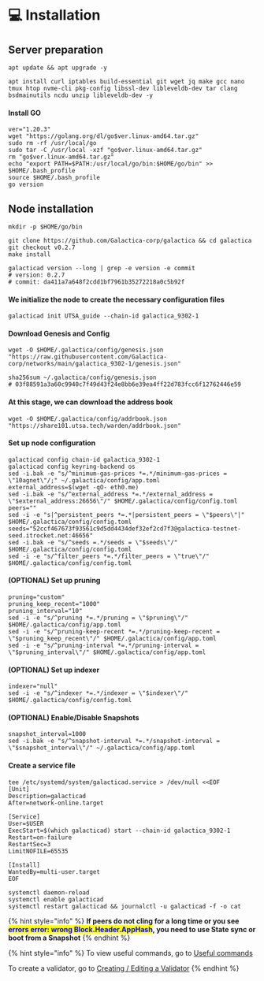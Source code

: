# 💻 Installation

## Server preparation

```shell
apt update && apt upgrade -y
```

```shell
apt install curl iptables build-essential git wget jq make gcc nano tmux htop nvme-cli pkg-config libssl-dev libleveldb-dev tar clang bsdmainutils ncdu unzip libleveldb-dev -y
```

#### Install GO

```shell
ver="1.20.3"
wget "https://golang.org/dl/go$ver.linux-amd64.tar.gz"
sudo rm -rf /usr/local/go
sudo tar -C /usr/local -xzf "go$ver.linux-amd64.tar.gz"
rm "go$ver.linux-amd64.tar.gz"
echo "export PATH=$PATH:/usr/local/go/bin:$HOME/go/bin" >> $HOME/.bash_profile
source $HOME/.bash_profile
go version
```

## Node installation

```shell
mkdir -p $HOME/go/bin

git clone https://github.com/Galactica-corp/galactica && cd galactica
git checkout v0.2.7
make install

galacticad version --long | grep -e version -e commit
# version: 0.2.7
# commit: da411a7a648f2cdd1bf7961b35272218a0c5b92f
```

#### We initialize the node to create the necessary configuration files

```shell
galacticad init UTSA_guide --chain-id galactica_9302-1
```

#### Download Genesis and Config

```shell
wget -O $HOME/.galactica/config/genesis.json "https://raw.githubusercontent.com/Galactica-corp/networks/main/galactica_9302-1/genesis.json"

sha256sum ~/.galactica/config/genesis.json
# 03f88591a3a60c9940c7f49d43f24e8bb6e39ea4ff22d783fcc6f12762446e59
```

#### At this stage, we can download the address book

```shell
wget -O $HOME/.galactica/config/addrbook.json "https://share101.utsa.tech/warden/addrbook.json"
```

#### Set up node configuration

```shell
galacticad config chain-id galactica_9302-1
galacticad config keyring-backend os
sed -i.bak -e "s/^minimum-gas-prices *=.*/minimum-gas-prices = \"10agnet\"/;" ~/.galactica/config/app.toml
external_address=$(wget -qO- eth0.me)
sed -i.bak -e "s/^external_address *=.*/external_address = \"$external_address:26656\"/" $HOME/.galactica/config/config.toml
peers=""
sed -i -e "s|^persistent_peers *=.*|persistent_peers = \"$peers\"|" $HOME/.galactica/config/config.toml
seeds="52ccf467673f93561c9d5dd4434def32ef2cd7f3@galactica-testnet-seed.itrocket.net:46656"
sed -i.bak -e "s/^seeds =.*/seeds = \"$seeds\"/" $HOME/.galactica/config/config.toml
sed -i -e "s/^filter_peers *=.*/filter_peers = \"true\"/" $HOME/.galactica/config/config.toml
```

#### (OPTIONAL) Set up pruning

```shell
pruning="custom"
pruning_keep_recent="1000"
pruning_interval="10"
sed -i -e "s/^pruning *=.*/pruning = \"$pruning\"/" $HOME/.galactica/config/app.toml
sed -i -e "s/^pruning-keep-recent *=.*/pruning-keep-recent = \"$pruning_keep_recent\"/" $HOME/.galactica/config/app.toml
sed -i -e "s/^pruning-interval *=.*/pruning-interval = \"$pruning_interval\"/" $HOME/.galactica/config/app.toml
```

#### (OPTIONAL) Set up indexer

```shell
indexer="null"
sed -i -e "s/^indexer *=.*/indexer = \"$indexer\"/" $HOME/.galactica/config/config.toml
```

#### (OPTIONAL) Enable/Disable Snapshots

```shell
snapshot_interval=1000
sed -i.bak -e "s/^snapshot-interval *=.*/snapshot-interval = \"$snapshot_interval\"/" ~/.galactica/config/app.toml
```

#### Create a service file

```shell
tee /etc/systemd/system/galacticad.service > /dev/null <<EOF
[Unit]
Description=galacticad
After=network-online.target

[Service]
User=$USER
ExecStart=$(which galacticad) start --chain-id galactica_9302-1
Restart=on-failure
RestartSec=3
LimitNOFILE=65535

[Install]
WantedBy=multi-user.target
EOF
```

```shell
systemctl daemon-reload
systemctl enable galacticad
systemctl restart galacticad && journalctl -u galacticad -f -o cat
```

{% hint style="info" %}
**If peers do not cling for a long time or you see&#x20;**<mark style="color:blue;">**errors error: wrong Block.Header.AppHash**</mark>**, you need to use State sync or boot from a Snapshot**
{% endhint %}

{% hint style="info" %}
To view useful commands, go to [Useful commands](https://utsa.gitbook.io/services/cosmos-wiki/useful-commands)

To create a validator, go to [Creating / Editing a Validator](https://utsa.gitbook.io/services/cosmos-wiki/creating-editing-a-validator)
{% endhint %}
